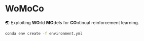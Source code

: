 # WoMoCo

🌏 Exploiting **WO**rld **MO**dels for **CO**ntinual reinforcement learning.

```sh
conda env create -f environment.yml
```